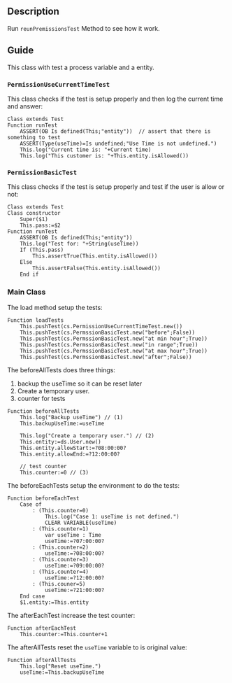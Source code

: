 ﻿<!-- Type your summary here -->
<!-- Tests a method call circle_formula -->
## Description

Run `reunPremissionsTest` Method to see how it work.

## Guide

This class with test a process variable and a entity.

### `PermissionUseCurrentTimeTest`

This class checks if the test is setup properly and then log the current time and answer:

```4D
Class extends Test
Function runTest
	ASSERT(OB Is defined(This;"entity"))  // assert that there is something to test
	ASSERT(Type(useTime)=Is undefined;"Use Time is not undefined.")
	This.log("Current time is: "+Current time)
	This.log("This customer is: "+This.entity.isAllowed())
```

### `PermissionBasicTest`

This class checks if the test is setup properly and test if the user is allow or not:

```4D
Class extends Test
Class constructor
	Super($1)
	This.pass:=$2
Function runTest
	ASSERT(OB Is defined(This;"entity"))
	This.log("Test for: "+String(useTime))
	If (This.pass)
		This.assertTrue(This.entity.isAllowed())
	Else 
		This.assertFalse(This.entity.isAllowed())
	End if 
```

### Main Class

The load method setup the tests:

```4D
Function loadTests
	This.pushTest(cs.PermissionUseCurrentTimeTest.new())
	This.pushTest(cs.PermssionBasicTest.new("before";False))
	This.pushTest(cs.PermssionBasicTest.new("at min hour";True))
	This.pushTest(cs.PermssionBasicTest.new("in range";True))
	This.pushTest(cs.PermssionBasicTest.new("at max hour";True))
	This.pushTest(cs.PermssionBasicTest.new("after";False))
```

The beforeAllTests does three things:

1. backup the useTime so it can be reset later
2. Create a temporary user.
3. counter for tests

```4D
Function beforeAllTests
	This.log("Backup useTime") // (1)
	This.backupUseTime:=useTime 
	
	This.log("Create a temporary user.") // (2)
	This.entity:=ds.User.new() 
	This.entity.allowStart:=?08:00:00?
	This.entity.allowEnd:=?12:00:00?
	
	// test counter
	This.counter:=0 // (3)
```

The beforeEachTests setup the environment to do the tests:

```4D
Function beforeEachTest
	Case of 
		: (This.counter=0)
			This.log("Case 1: useTime is not defined.")
			CLEAR VARIABLE(useTime)
		: (This.counter=1)
			var useTime : Time
			useTime:=?07:00:00?
		: (This.counter=2)
			useTime:=?08:00:00?
		: (This.counter=3)
			useTime:=?09:00:00?
		: (This.counter=4)
			useTime:=?12:00:00?
		: (This.couner=5)
			useTime:=?21:00:00?
	End case 
	$1.entity:=This.entity
```

The afterEachTest increase the test counter:

```4D
Function afterEachTest
	This.counter:=This.counter+1
```

The afterAllTests reset the `useTime` variable to is original value:

```4D
Function afterAllTests
	This.log("Reset useTime.")
	useTime:=This.backupUseTime
```

